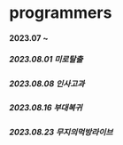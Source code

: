 # programmers

#### 2023.07 ~
##### 2023.08.01 미로탈출
##### 2023.08.08 인사고과
##### 2023.08.16 부대복귀
##### 2023.08.23 무지의먹방라이브
